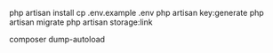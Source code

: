 php artisan install
cp .env.example .env
php artisan key:generate
php artisan migrate
php artisan storage:link

composer dump-autoload
